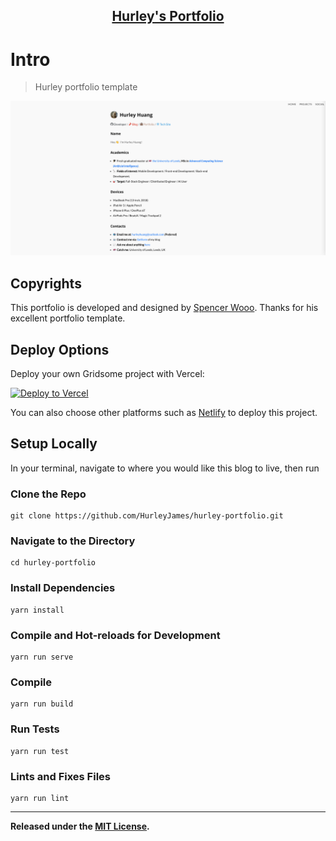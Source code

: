 <p align="center">
  <a href="https://portfolio.hurley.fun">
    <h2 align="center">Hurley's Portfolio</h2>
  </a>
</p>

# Intro

> Hurley portfolio template

![](/assets/index.png)

## Copyrights

This portfolio is developed and designed by [Spencer Wooo](https://github.com/spencerwooo/portfolio).
Thanks for his excellent portfolio template.

## Deploy Options

Deploy your own Gridsome project with Vercel:

[![Deploy to Vercel](https://vercel.com/button)](https://vercel.com/import/project?template=hurleyjames%2Fportfolio)

You can also choose other platforms such as [Netlify](app.netlify.com) to deploy this project.

## Setup Locally

In your terminal, navigate to where you would like this blog to live, then run

### Clone the Repo

```
git clone https://github.com/HurleyJames/hurley-portfolio.git
```

### Navigate to the Directory

```
cd hurley-portfolio
```

### Install Dependencies

```
yarn install
```

### Compile and Hot-reloads for Development

```
yarn run serve
```

### Compile

```
yarn run build
```

### Run Tests

```
yarn run test
```

### Lints and Fixes Files

```
yarn run lint
```

---

**Released under the [MIT License](./LICENSE).**

